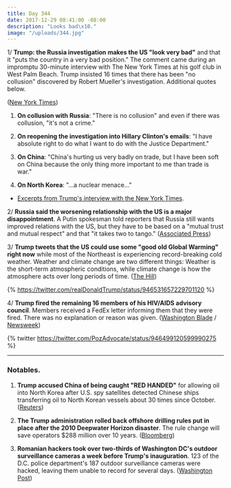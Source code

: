 ```yaml
---
title: Day 344
date: 2017-12-29 08:41:00 -08:00
description: "Looks bad\x10."
image: "/uploads/344.jpg"
---
```


1/ **Trump: the Russia investigation makes the US "look very bad"** and that it "puts the country in a very bad position." The comment came during an impromptu 30-minute interview with The New York Times at his golf club in West Palm Beach. Trump insisted 16 times that there has been "no collusion" discovered by Robert Mueller's investigation. Additional quotes below. 

\([New York Times](https://www.nytimes.com/2017/12/28/us/politics/trump-interview-mueller-russia-china-north-korea.html))

1. **On collusion with Russia**: "There is no collusion" and even if there was collusion, "it's not a crime."

2. **On reopening the investigation into Hillary Clinton's emails**: "I have absolute right to do what I want to do with the Justice Department."

3. **On China**: "China's hurting us very badly on trade, but I have been soft on China because the only thing more important to me than trade is war."

4. **On North Korea**: "...a nuclear menace..."

* [Excerpts from Trump's interview with the New York Times](https://www.nytimes.com/2017/12/28/us/politics/trump-interview-excerpts.html). 

2/ **Russia said the worsening relationship with the US is a major disappointment**. A Putin spokesman told reporters that Russia still wants improved relations with the US, but they have to be based on a "mutual trust and mutual respect" and that "it takes two to tango." ([Associated Press](https://apnews.com/23d8d833b9a94ed9baac0c0848dcf7c1/Russia-calls-worsening-ties-with-US-a-major-disappointment))

3/ **Trump tweets that the US could use some "good old Global Warming" right now** while most of the Northeast is experiencing record-breaking cold weather. Weather and climate change are two different things: Weather is the short-term atmospheric conditions, while climate change is how the atmosphere acts over long periods of time. ([The Hill](http://thehill.com/homenews/administration/366734-trump-us-could-use-some-good-old-global-warming-to-heat-up-cold))

{% https://twitter.com/realDonaldTrump/status/946531657229701120 %}

4/ **Trump fired the remaining 16 members of his HIV/AIDS advisory council**. Members received a FedEx letter informing them that they were fired. There was no explanation or reason was given. ([Washington Blade](http://www.washingtonblade.com/2017/12/28/trump-fires-members-hivaids-council/) / [Newsweek](http://www.newsweek.com/trump-fires-hivaids-council-its-entirety-fedex-letter-report-claims-763737))

{% twitter https://twitter.com/PozAdvocate/status/946499120599990275 %}

---

### Notables.

1. **Trump accused China of being caught "RED HANDED"** for allowing oil into North Korea after U.S. spy satellites detected Chinese ships transferring oil to North Korean vessels about 30 times since October. ([Reuters](https://www.reuters.com/article/us-northkorea-missiles/after-trump-criticism-china-denies-selling-oil-illicitly-to-north-korea-idUSKBN1EN0D3))

2. **The Trump administration rolled back offshore drilling rules put in place after the 2010 Deepwater Horizon disaster**. The rule change will save operators $288 million over 10 years. ([Bloomberg](https://www.bloomberg.com/news/articles/2017-12-28/trump-rolls-back-offshore-safety-rules-born-from-bp-oil-spill))

3. **Romanian hackers took over two-thirds of Washington DC's outdoor surveillance cameras a week before Trump's inauguration**. 123 of the D.C. police department's 187 outdoor surveillance cameras were hacked, leaving them unable to record for several days. ([Washington Post](https://www.washingtonpost.com/local/public-safety/romanian-hackers-took-over-dc-surveillance-cameras-just-before-presidential-inauguration-federal-prosecutors-say/2017/12/28/7a15f894-e749-11e7-833f-155031558ff4_story.html))